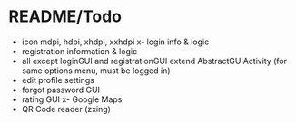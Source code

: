 <h1>README/Todo</h1>

- icon mdpi, hdpi, xhdpi, xxhdpi
x- login info & logic
- registration information & logic
- all except loginGUI and registrationGUI extend AbstractGUIActivity (for same options menu, must be logged in)
- edit profile settings
- forgot password GUI
- rating GUI
x- Google Maps
- QR Code reader (zxing)

